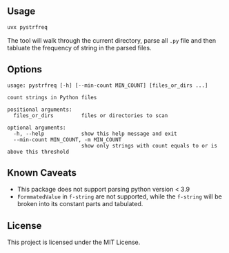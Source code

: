 ## Usage

```bash
uvx pystrfreq
```

The tool will walk through the current directory, parse all `.py` file and then tabluate the frequency of string in the parsed files.

## Options

```
usage: pystrfreq [-h] [--min-count MIN_COUNT] [files_or_dirs ...]

count strings in Python files

positional arguments:
  files_or_dirs         files or directories to scan

optional arguments:
  -h, --help            show this help message and exit
  --min-count MIN_COUNT, -m MIN_COUNT
                        show only strings with count equals to or is above this threshold
```

## Known Caveats

- This package does not support parsing python version < 3.9
- `FormmatedValue` in `f-string` are not supported, while the `f-string` will be broken into its constant parts and tabulated.

## License

This project is licensed under the MIT License.
